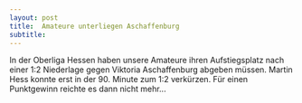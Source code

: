 ```yaml
---
layout: post
title:  Amateure unterliegen Aschaffenburg
subtitle:  
---
```


In der Oberliga Hessen haben unsere Amateure ihren Aufstiegsplatz nach einer 1:2 Niederlage gegen Viktoria Aschaffenburg abgeben müssen. Martin Hess konnte erst in der 90. Minute zum 1:2 verkürzen. Für einen Punktgewinn reichte es dann nicht mehr...


